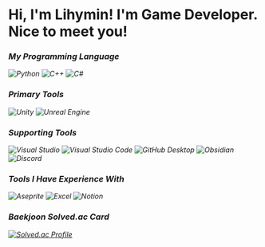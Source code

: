 
<h1> Hi, I'm Lihymin! I'm Game Developer. Nice to meet you! </h1>  

<p>
  <em>
    <h3> My Programming Language </h3>
    <img src="https://img.shields.io/badge/Python-3776AB?logo=python&logoColor=white&style=for-the-badge" alt="Python">
    <img src="https://img.shields.io/badge/C++-00599C?logo=c%2B%2B&logoColor=white&style=for-the-badge" alt="C++">
    <img src="https://img.shields.io/badge/C%23-239120?logo=c-sharp&logoColor=white&style=for-the-badge" alt="C#">
  </em>
  <em>
    <h3> Primary Tools </h3>
    <img src="https://img.shields.io/badge/Unity-000000?logo=unity&logoColor=white&style=for-the-badge" alt="Unity">
    <img src="https://img.shields.io/badge/Unreal-313131?logo=unrealengine&logoColor=white&style=for-the-badge" alt="Unreal Engine">
  </em>
  <em>
    <h3> Supporting Tools </h3>
    <img src="https://img.shields.io/badge/Visual%20Studio-5C2D91?logo=visualstudio&logoColor=white&style=for-the-badge" alt="Visual Studio">
    <img src="https://img.shields.io/badge/VS%20Code-007ACC?logo=visualstudiocode&logoColor=white&style=for-the-badge" alt="Visual Studio Code">
    <img src="https://img.shields.io/badge/GitHub%20Desktop-24292E?logo=github&logoColor=white&style=for-the-badge" alt="GitHub Desktop">
    <img src="https://img.shields.io/badge/Obsidian-483699?logo=obsidian&logoColor=white&style=for-the-badge" alt="Obsidian">
    <img src="https://img.shields.io/badge/Discord-5865F2?logo=discord&logoColor=white&style=for-the-badge" alt="Discord">
  </em>
  <em>
    <h3> Tools I Have Experience With </h3>
    <img src="https://img.shields.io/badge/Aseprite-7D929E?logo=aseprite&logoColor=white&style=for-the-badge" alt="Aseprite">
    <img src="https://img.shields.io/badge/Excel-217346?logo=microsoftexcel&logoColor=white&style=for-the-badge" alt="Excel">
    <img src="https://img.shields.io/badge/Notion-000000?logo=notion&logoColor=white&style=for-the-badge" alt="Notion">
  </em>
  <em>
    <h3> Baekjoon Solved.ac Card </h3>
    <a href="https://solved.ac/dae545959" target="_blank">
    <img src="http://mazassumnida.wtf/api/v2/generate_badge?boj=dae545959" alt="Solved.ac Profile">
    </a>
  </em>

  
</p>
<!--
**lihymin/Lihymin** is a ✨ _special_ ✨ repository because its `README.md` (this file) appears on your GitHub profile.

Here are some ideas to get you started:

- 🔭 I’m currently working on ...
- 🌱 I’m currently learning ...
- 👯 I’m looking to collaborate on ...
- 🤔 I’m looking for help with ...
- 💬 Ask me about ...
- 📫 How to reach me: ...
- 😄 Pronouns: ...
- ⚡ Fun fact: ...
-->
